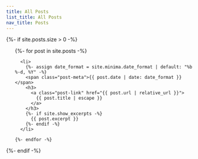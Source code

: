 ```yaml
---
title: All Posts
list_title: All Posts
nav_title: Posts
---
```


{%- if site.posts.size > 0 -%}

  <ul class="post-list">
    {%- for post in site.posts -%}

      <li>
        {%- assign date_format = site.minima.date_format | default: "%b %-d, %Y" -%}
        <span class="post-meta">{{ post.date | date: date_format }}</span>
        <h3>
          <a class="post-link" href="{{ post.url | relative_url }}">
            {{ post.title | escape }}
          </a>
        </h3>
        {%- if site.show_excerpts -%}
          {{ post.excerpt }}
        {%- endif -%}
      </li>

    {%- endfor -%}
  </ul>

{%- endif -%}

